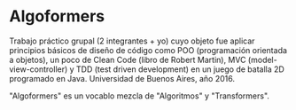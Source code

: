 Algoformers                                                                                                                                                                 
==========

Trabajo práctico grupal (2 integrantes + yo) cuyo objeto fue aplicar principios básicos de diseño de código como POO
(programación orientada a objetos), un poco de Clean Code (libro de Robert Martin), MVC (model-view-controller) y TDD
(test driven development) en un juego de batalla 2D programado en Java. 
Universidad de Buenos Aires, año 2016.

"Algoformers" es un vocablo mezcla de "Algoritmos" y "Transformers". 
